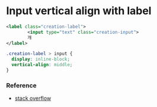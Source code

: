 # Input vertical align with label

```xml
<label class="creation-label">
        <input type="text" class="creation-input">
        개
</label>
```

```css
.creation-label > input {
  display: inline-block;
  vertical-align: middle;
}
```

### Reference

* [stack overflow](http://stackoverflow.com/questions/1554941/vertical-align-text-in-a-label)
